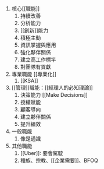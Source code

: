 1. 核心[[職能]]
	1. 持續改善
	2. 分析能力
	3. [[創新]]能力
	4. 積極主動
	5. 資訊掌握與應用
	6. 強化夥伴關係
	7. 建立高工作標竿
	8. 對團隊有貢獻
2. 專業職能 [[專業化]]
	1. [[KSA]]
3. [[管理]]職能：[[經理人的必知理論]]
	1. 決策能力 [[Make Decisions]]
	3. 授權賦能
	4. 顧客導向
	5. 建立夥伴關係
	6. 提升績效
4. 一般職能
	1. 像是通識
5. 其他職能
	1. [[Uber]]: 要會駕駛
	2. 種族、宗教、[[企業需要]]、BFOQ